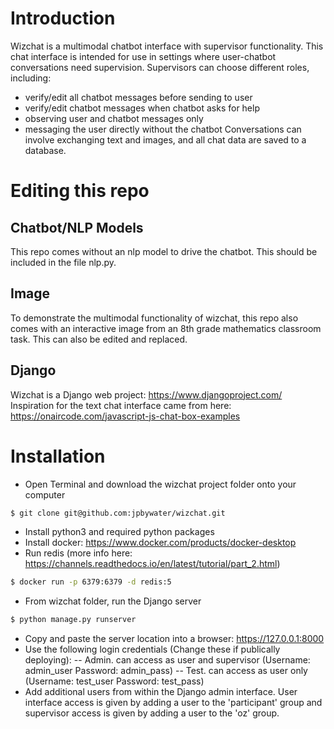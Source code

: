 # Introduction
Wizchat is a multimodal chatbot interface with supervisor functionality. This chat interface is intended for use in settings where user-chatbot conversations need supervision.
Supervisors can choose different roles, including:
- verify/edit all chatbot messages before sending to user
- verify/edit chatbot messages when chatbot asks for help
- observing user and chatbot messages only
- messaging the user directly without the chatbot
Conversations can involve exchanging text and images, and all chat data are saved to a database.

# Editing this repo
## Chatbot/NLP Models
This repo comes without an nlp model to drive the chatbot. This should be included in the file nlp.py. 
## Image
To demonstrate the multimodal functionality of wizchat, this repo also comes with an interactive image from an 8th grade mathematics classroom task. This can also be edited and replaced.
## Django
Wizchat is a Django web project: https://www.djangoproject.com/
Inspiration for the text chat interface came from here: https://onaircode.com/javascript-js-chat-box-examples

# Installation
- Open Terminal and download the wizchat project folder onto your computer
```sh
$ git clone git@github.com:jpbywater/wizchat.git
```
- Install python3 and required python packages
- Install docker: https://www.docker.com/products/docker-desktop
- Run redis (more info here: https://channels.readthedocs.io/en/latest/tutorial/part_2.html)
```sh
$ docker run -p 6379:6379 -d redis:5
```
- From wizchat folder, run the Django server
```sh
$ python manage.py runserver
```
- Copy and paste the server location into a browser: https://127.0.0.1:8000
- Use the following login credentials (Change these if publically deploying):
-- Admin. can access as user and supervisor (Username: admin_user Password: admin_pass)
-- Test. can access as user only (Username: test_user Password: test_pass)
- Add additional users from within the Django admin interface. User interface access is given by adding a user to the 'participant' group and supervisor access is given by adding a user to the 'oz' group.
